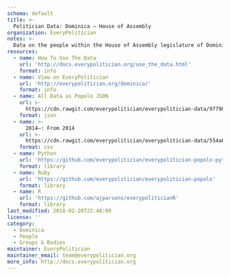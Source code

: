 ```yaml
---
schema: default
title: >-
  Politician Data: Dominica — House of Assembly
organization: EveryPolitician
notes: >-
  Data on the people within the House of Assembly legislature of Dominica.
resources:
  - name: How To Use The Data
    url: 'http://docs.everypolitician.org/use_the_data.html'
    format: info
  - name: View on EveryPolitician
    url: 'http://everypolitician.org/dominica/'
    format: info
  - name: All Data as Popolo JSON
    url: >-
      https://cdn.rawgit.com/everypolitician/everypolitician-data/9779834e141a426d811a24aa343f00e28933409a/data/Dominica/House_of_Assembly/ep-popolo-v1.0.json
    format: json
  - name: >-
      2014–: From 2014
    url: >-
      https://cdn.rawgit.com/everypolitician/everypolitician-data/554a6cb306153130ac5558e4c015471d63e57cb7/data/Dominica/House_of_Assembly/term-2014.csv
    format: csv
  - name: Python
    url: 'https://github.com/everypolitician/everypolitician-popolo-python'
    format: library
  - name: Ruby
    url: 'https://github.com/everypolitician/everypolitician-popolo'
    format: library
  - name: R
    url: 'https://github.com/ajparsons/everypoliticianR'
    format: library
last_modified: 2018-02-20T22:48:09
license: ''
category:
  - Dominica
  - People
  - Groups & Bodies
maintainer: EveryPolitician
maintainer_email: team@everypolitician.org
more_info: http://docs.everypolitician.org
---
```

